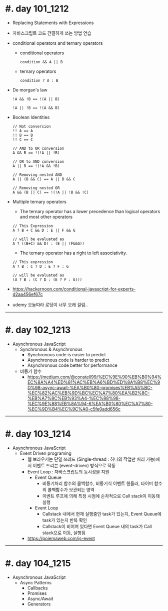 #. day 101_1212
===============
* Replacing Statements with Expressions
* 자바스크립트 코드 간결하게 쓰는 방법 연습
* conditional operators and ternary operators
    * conditional operators
        ```
        condition && A || B
        ```
    * ternary operators
        ```
        condition ? A : B
        ```
* De morgan's law
    ```
    !A && !B == !(A || B)

    !A || !B == !(A && B)
    ```
* Boolean Identities
    ```
    // Not conversion
    !! A == A
    !! B == B
    !! C == C

    // AND to OR conversion
    A && B == !(!A || !B)

    // OR to AND conversion
    A || B == !(!A && !B)

    // Removing nested AND
    A || (B && C) == A || B && C

    // Removing nested OR
    A && (B || C) == !(!A || !B && !C)
    ```
* Multiple ternary operators
    * The ternary operator has a lower precedence than logical operators and most other operators
    ```
    // This Expression
    A ? B + C && D : E || F && G

    // will be evaluated as
    A ? ((B+C) && D) : (E || (F&&G))
    ```
    * The ternary operator has a right to left associativity.
    ```
    // This expression
    A ? B : C ? D : E ? F : G

    // will be evaluated as
    (A ? B : (C ? D : (E ? F : G)))
    ```
* https://hackernoon.com/conditional-javascript-for-experts-d2aa456ef67c


* udemy 오늘따라 로딩이 너무 오래 걸림..
---------------------------------

#. day 102_1213
===============
* Asynchronous JavaScript
    * Synchronous & Asynchronous
        * Synchronous code is easier to predict
        * Asynchronous code is harder to predict
        * Asynchronous code better for performance
    * 비동기 함수
        * https://medium.com/@constell99/%EC%9E%90%EB%B0%94%EC%8A%A4%ED%81%AC%EB%A6%BD%ED%8A%B8%EC%9D%98-async-await-%EA%B0%80-promises%EB%A5%BC-%EC%82%AC%EB%9D%BC%EC%A7%80%EA%B2%8C-%EB%A7%8C%EB%93%A4-%EC%88%98-%EC%9E%88%EB%8A%94-6%EA%B0%80%EC%A7%80-%EC%9D%B4%EC%9C%A0-c5fe0add656c
---------------------------------
#. day 103_1214
===============
* Asynchronous JavaScript
    * Event Driven programing
        * 웹 브라우저는 단일 쓰레드 (Single-thread : 하나의 작업만 처리 가능)에서 이벤트 드리븐 (event-driven) 방식으로 작동
        * Event Loop : 자바스크립트의 동시성을 지원
            * Event Queue
                * 비동기처리 함수의 콜백함수, 비동기식 이벤트 핸들러, 타이머 함수의 콜백함수가 보관되는 영역
                * 이벤트 루프에 의해 특정 시점에 순차적으로 Call stack이 이동돼 실행
            * Event Loop
                * Callstack 내에서 현재 실행중인 task가 있는지, Event Queue에 task가 있는지 반복 확인
                * Callstack이 비어져 있다면 Event Queue 내의 task가 Call stack으로 이동, 실행됨
        * https://poiemaweb.com/js-event

---------------------------------
#. day 104_1215
===============
* Asynchronous JavaScript
    * Async Patterns
        * Callbacks
        * Promises
        * Async/Await
        * Generators

